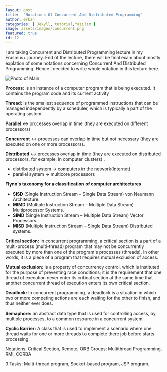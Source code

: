 ```yaml
---
layout: post
title:  "Notations Of Concurrent And Distributed Programming"
author: erkan
categories: [ Jekyll, tutorial,Yazılım ]
image: assets/images/concurrent.png
featured: true
id: 12
---
```

I am taking Concurrent and Distributed Programming lecture in my Erasmus+ journey. End of the lecture, there will be final exam
about mostly explation of some notations concerning Concurrent And Distributed Programming. Hence I decided to write whole
notation in this lecture here. 

![Photo of Main](https://user-images.githubusercontent.com/9788440/35019354-baf8e6fa-fb26-11e7-84b2-a9dc5a5792e0.png)

__Process:__ is an instance of a computer program that is being executed. It contains the program code and its current activity

__Thread:__ is the smallest sequence of programmed instructions that can be managed independently by a scheduler, which is typically a part of the operating system.

__Parallel__ ↔ processes overlap in time (they are executed on different processors)

__Concurrent__ ↔ processes can overlap in time but not necessary (they are executed on one or more processors).

__Distributed__ ↔ processes overlap in time (they are executed on
distributed processors, for example, in
computer clusters) .


* distributed system → computers in the network(Internet)
* parallel system → multicore processors


__Flynn's taxonomy for a classification of computer
architectures__

* __SISD__ (Single Instruction Stream – Single Data Stream)
von Neumann Architecture.
* __MIMD__ (Multiple Instruction Stream – Multiple Data Stream)
Multiprocessor Systems.
* __SIMD__ (Single Instruction Stream – Multiple Data Stream)
Vector Processors.
* __MISD__ (Multiple Instruction Stream – Single Data Stream)
Distributed systems.


__Critical section:__ In concurrent programming, a critical section is a part of a multi-process (multi-thread) program that may not be concurrently executed by more than one of the program's processes (threads). In other words, it is a piece of a program that requires mutual exclusion of access.

__Mutual exclusion:__ is a property of concurrency control, which is instituted for the purpose of preventing race conditions; it is the requirement that one thread of execution never enter its critical section at the same time that another concurrent thread of execution enters its own critical section.

__Deadlock:__ In concurrent programming, a deadlock is a situation in which two or
more competing actions are each waiting for the other to finish, and
thus neither ever does.

__Semaphore:__ an abstract data type that is used for controlling access, by multiple processes, to a common resource in a concurrent system.

__Cyclic Barrier:__  A class that is used to implement a scenario where one thread waits for one or more threads to complete there job before starts processing.


Notations: Critical Section, Remote, ORB
Groups: Multithread Programming, RMI, CORBA

3 Tasks: Multi-thread program, Socket-based program, JSP program.
